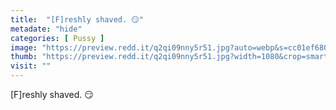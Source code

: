 ```yaml
---
title:  "[F]reshly shaved. 😏"
metadate: "hide"
categories: [ Pussy ]
image: "https://preview.redd.it/q2qi09nny5r51.jpg?auto=webp&s=cc01ef680e28b63d80212e493be330de6467d6f0"
thumb: "https://preview.redd.it/q2qi09nny5r51.jpg?width=1080&crop=smart&auto=webp&s=8f1e5204314290a0d58076648d1e0eb7d67304ac"
visit: ""
---
```

[F]reshly shaved. 😏
